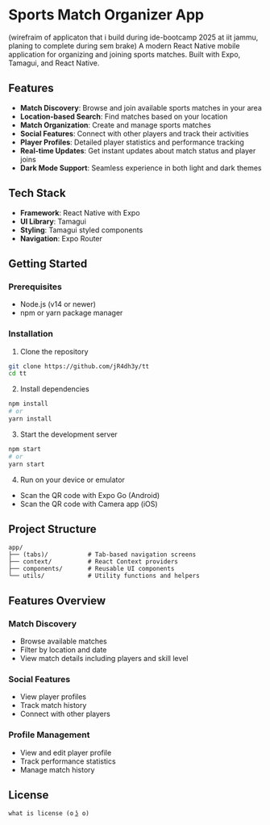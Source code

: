 # Sports Match Organizer App
(wirefraim of applicaton that i build during ide-bootcamp 2025 at iit jammu, planing to complete during sem brake)
A modern React Native mobile application for organizing and joining sports matches. Built with Expo, Tamagui, and React Native.

## Features
- **Match Discovery**: Browse and join available sports matches in your area
- **Location-based Search**: Find matches based on your location
- **Match Organization**: Create and manage sports matches
- **Social Features**: Connect with other players and track their activities
- **Player Profiles**: Detailed player statistics and performance tracking
- **Real-time Updates**: Get instant updates about match status and player joins
- **Dark Mode Support**: Seamless experience in both light and dark themes

## Tech Stack

- **Framework**: React Native with Expo
- **UI Library**: Tamagui
- **Styling**: Tamagui styled components
- **Navigation**: Expo Router

## Getting Started

### Prerequisites

- Node.js (v14 or newer)
- npm or yarn package manager

### Installation

1. Clone the repository
```bash
git clone https://github.com/jR4dh3y/tt
cd tt
```

2. Install dependencies
```bash
npm install
# or
yarn install
```

3. Start the development server
```bash
npm start
# or
yarn start
```

4. Run on your device or emulator
- Scan the QR code with Expo Go (Android)
- Scan the QR code with Camera app (iOS)

## Project Structure

```
app/
├── (tabs)/           # Tab-based navigation screens
├── context/          # React Context providers
├── components/       # Reusable UI components
└── utils/            # Utility functions and helpers
```

## Features Overview

### Match Discovery
- Browse available matches
- Filter by location and date
- View match details including players and skill level

### Social Features
- View player profiles
- Track match history
- Connect with other players

### Profile Management
- View and edit player profile
- Track performance statistics
- Manage match history

## License
    what is license (ʘ ͜ʖ ʘ)
